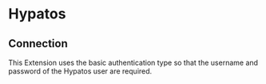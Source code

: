 ﻿# Hypatos

## Connection

This Extension uses the basic authentication type so that the username and password of the Hypatos user are required.